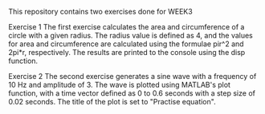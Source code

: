 This repository contains two exercises done for WEEK3

Exercise 1
The first exercise calculates the area and circumference of a circle with a given radius. 
The radius value is defined as 4, and the values for area and circumference are calculated using the formulae pir^2 and 2pi*r, respectively.
The results are printed to the console using the disp function.

Exercise 2
The second exercise generates a sine wave with a frequency of 10 Hz and amplitude of 3. 
The wave is plotted using MATLAB's plot function, with a time vector defined as 0 to 0.6 seconds with a step size of 0.02 seconds.
The title of the plot is set to "Practise equation".

